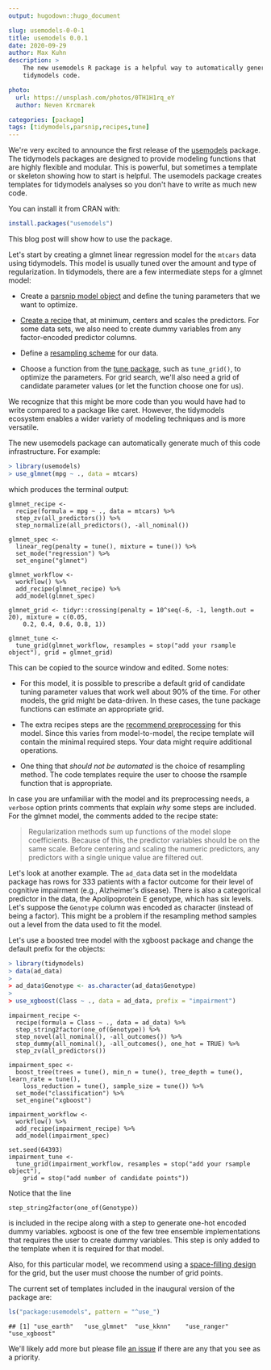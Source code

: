 ```yaml
---
output: hugodown::hugo_document

slug: usemodels-0-0-1
title: usemodels 0.0.1
date: 2020-09-29
author: Max Kuhn
description: >
    The new usemodels R package is a helpful way to automatically generate 
    tidymodels code. 

photo:
  url: https://unsplash.com/photos/0TH1H1rq_eY
  author: Neven Krcmarek

categories: [package] 
tags: [tidymodels,parsnip,recipes,tune]
---
```




We're very excited to announce the first release of the [usemodels](https://usemodels.tidymodels.org/) package. The tidymodels packages are designed to provide modeling functions that are highly flexible and modular. This is powerful, but sometimes a template or skeleton showing how to start is helpful. The usemodels package creates templates for tidymodels analyses so you don't have to write as much new code. 

You can install it from CRAN with:


```r
install.packages("usemodels")
```

This blog post will show how to use the package. 

Let's start by creating a glmnet linear regression model for the `mtcars` data using tidymodels. This model is usually tuned over the amount and type of regularization. In tidymodels, there are a few intermediate steps for a glmnet model: 

 * Create a [parsnip model object](https://www.tmwr.org/models.html) and define the tuning parameters that we want to optimize. 
 
 * [Create a recipe](https://www.tmwr.org/recipes.html) that, at minimum, centers and scales the predictors. For some data sets, we also need to create dummy variables from any factor-encoded predictor columns. 
 
 * Define a [resampling scheme](https://www.tmwr.org/resampling.html) for our data. 
 
 * Choose a function from the [tune package](https://tune.tidymodels.org/), such as `tune_grid()`, to optimize the parameters. For grid search, we'll also need a grid of candidate parameter values (or let the function choose one for us). 
 
We recognize that this might be more code than you would have had to write compared to a package like caret. However, the tidymodels ecosystem enables a wider variety of modeling techniques and is more versatile.

The new usemodels package can automatically generate much of this code infrastructure. For example: 


```r
> library(usemodels)
> use_glmnet(mpg ~ ., data = mtcars)
```
 
which produces the terminal output:


```
glmnet_recipe <- 
  recipe(formula = mpg ~ ., data = mtcars) %>% 
  step_zv(all_predictors()) %>% 
  step_normalize(all_predictors(), -all_nominal()) 

glmnet_spec <- 
  linear_reg(penalty = tune(), mixture = tune()) %>% 
  set_mode("regression") %>% 
  set_engine("glmnet") 

glmnet_workflow <- 
  workflow() %>% 
  add_recipe(glmnet_recipe) %>% 
  add_model(glmnet_spec) 

glmnet_grid <- tidyr::crossing(penalty = 10^seq(-6, -1, length.out = 20), mixture = c(0.05, 
    0.2, 0.4, 0.6, 0.8, 1)) 

glmnet_tune <- 
  tune_grid(glmnet_workflow, resamples = stop("add your rsample object"), grid = glmnet_grid) 
```
 
This can be copied to the source window and edited. Some notes: 

 * For this model, it is possible to prescribe a default grid of candidate tuning parameter values that  work well about 90% of the time. For other models, the grid might be data-driven. In these cases, the tune package functions can estimate an appropriate grid. 
 
 * The extra recipes steps are the [recommend preprocessing](https://www.tmwr.org/pre-proc-table.html) for this model. Since this varies from model-to-model, the recipe template will contain the minimal required steps. Your data might require additional operations. 
 
 * One thing that _should not be automated_ is the choice of resampling method. The code templates require the user to choose the rsample function that is appropriate. 
 
In case you are unfamiliar with the model and its preprocessing needs, a `verbose` option prints comments that explain _why_ some steps are included. For the glmnet model, the comments added to the recipe state: 

> Regularization methods sum up functions of the model slope coefficients. Because of this, the predictor variables should be on the same scale. Before centering and scaling the numeric predictors, any predictors with a single unique value are filtered out. 

Let's look at another example. The `ad_data` data set in the modeldata package has rows for 333 patients with a factor outcome for their level of cognitive impairment (e.g., Alzheimer's disease). There is also a categorical predictor in the data, the Apolipoprotein E genotype, which has six levels. Let's suppose the `Genotype` column was encoded as character (instead of being a factor). This might be a problem if the resampling method samples out a level from the data used to fit the model.

Let's use a boosted tree model with the xgboost package and change the default prefix for the objects:


```r
> library(tidymodels)
> data(ad_data)
> 
> ad_data$Genotype <- as.character(ad_data$Genotype)
> 
> use_xgboost(Class ~ ., data = ad_data, prefix = "impairment")
```

```
impairment_recipe <- 
  recipe(formula = Class ~ ., data = ad_data) %>% 
  step_string2factor(one_of(Genotype)) %>% 
  step_novel(all_nominal(), -all_outcomes()) %>% 
  step_dummy(all_nominal(), -all_outcomes(), one_hot = TRUE) %>% 
  step_zv(all_predictors()) 

impairment_spec <- 
  boost_tree(trees = tune(), min_n = tune(), tree_depth = tune(), learn_rate = tune(), 
    loss_reduction = tune(), sample_size = tune()) %>% 
  set_mode("classification") %>% 
  set_engine("xgboost") 

impairment_workflow <- 
  workflow() %>% 
  add_recipe(impairment_recipe) %>% 
  add_model(impairment_spec) 

set.seed(64393)
impairment_tune <-
  tune_grid(impairment_workflow, resamples = stop("add your rsample object"), 
    grid = stop("add number of candidate points"))
```

Notice that the line

```
step_string2factor(one_of(Genotype)) 
```

is included in the recipe along with a step to generate one-hot encoded dummy variables. xgboost is one of the few tree ensemble implementations that requires the user to create dummy variables. This step is only added to the template when it is required for that model.

Also, for this particular model, we recommend using a [space-filling design](https://scholar.google.com/scholar?hl=en&as_sdt=0%2C7&q=space+filling+design+of+experiments) for the grid, but the user must choose the number of grid points. 

The current set of templates included in the inaugural version of the package are: 


```r
ls("package:usemodels", pattern = "^use_")
```

```
## [1] "use_earth"   "use_glmnet"  "use_kknn"    "use_ranger"  "use_xgboost"
```

We'll likely add more but please file [an issue](https://github.com/tidymodels/usemodels/issues) if there are any that you see as a priority. 
